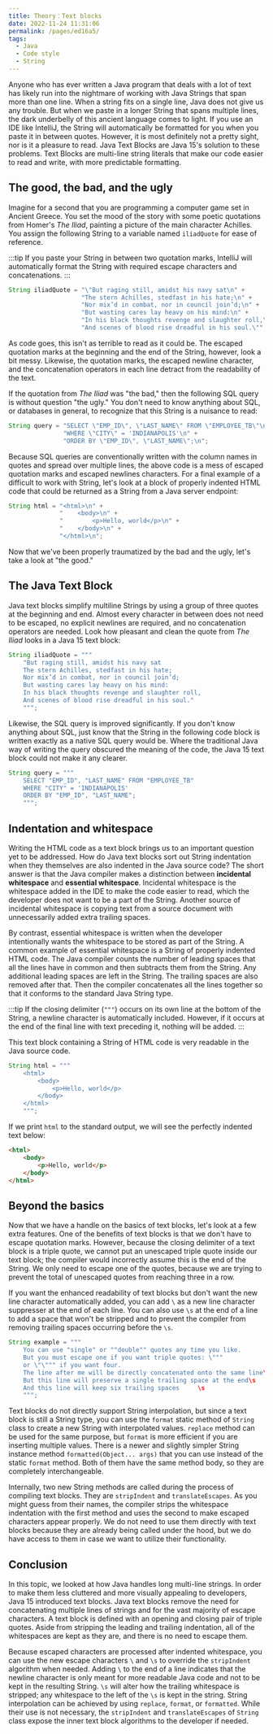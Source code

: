 ```yaml
---
title: Theory：Text blocks
date: 2022-11-24 11:31:06
permalink: /pages/ed16a5/
tags:
  - Java
  - Code style
  - String
---
```

Anyone who has ever written a Java program that deals with a lot of text has likely run into the nightmare of working with Java Strings that span more than one line. When a string fits on a single line, Java does not give us any trouble. But when we paste in a longer String that spans multiple lines, the dark underbelly of this ancient language comes to light. If you use an IDE like IntelliJ, the String will automatically be formatted for you when you paste it in between quotes. However, it is most definitely not a pretty sight, nor is it a pleasure to read. Java Text Blocks are Java 15's solution to these problems. Text Blocks are multi-line string literals that make our code easier to read and write, with more predictable formatting.

## The good, the bad, and the ugly

Imagine for a second that you are programming a computer game set in Ancient Greece. You set the mood of the story with some poetic quotations from Homer's *The Iliad*, painting a picture of the main character Achilles. You assign the following String to a variable named `iliadQuote` for ease of reference.

:::tip
If you paste your String in between two quotation marks, IntelliJ will automatically format the String with required escape characters and concatenations.
:::


```java
String iliadQuote = "\"But raging still, amidst his navy sat\n" +
                    "The stern Achilles, stedfast in his hate;\n" +
                    "Nor mix’d in combat, nor in council join’d;\n" +
                    "But wasting cares lay heavy on his mind:\n" +
                    "In his black thoughts revenge and slaughter roll,\n" +
                    "And scenes of blood rise dreadful in his soul.\"";
```

As code goes, this isn't as terrible to read as it could be. The escaped quotation marks at the beginning and the end of the String, however, look a bit messy. Likewise, the quotation marks, the escaped newline character, and the concatenation operators in each line detract from the readability of the text.

If the quotation from *The Iliad* was "the bad," then the following SQL query is without question "the ugly." You don't need to know anything about SQL, or databases in general, to recognize that this String is a nuisance to read:

```java
String query = "SELECT \"EMP_ID\", \"LAST_NAME\" FROM \"EMPLOYEE_TB\"\n" +
               "WHERE \"CITY\" = 'INDIANAPOLIS'\n" +
               "ORDER BY \"EMP_ID\", \"LAST_NAME\";\n";
```

Because SQL queries are conventionally written with the column names in quotes and spread over multiple lines, the above code is a mess of escaped quotation marks and escaped newlines characters. For a final example of a difficult to work with String, let's look at a block of properly indented HTML code that could be returned as a String from a Java server endpoint:

```java
String html = "<html>\n" +
              "    <body>\n" +
              "        <p>Hello, world</p>\n" +
              "    </body>\n" +
              "</html>\n";
```

Now that we've been properly traumatized by the bad and the ugly, let's take a look at "the good."

## The Java Text Block

Java text blocks simplify multiline Strings by using a group of three quotes at the beginning and end. Almost every character in between does not need to be escaped, no explicit newlines are required, and no concatenation operators are needed. Look how pleasant and clean the quote from *The Iliad* looks in a Java 15 text block:

```java
String iliadQuote = """
    "But raging still, amidst his navy sat
    The stern Achilles, stedfast in his hate;
    Nor mix’d in combat, nor in council join’d;
    But wasting cares lay heavy on his mind:
    In his black thoughts revenge and slaughter roll,
    And scenes of blood rise dreadful in his soul."
    """;
```

Likewise, the SQL query is improved significantly. If you don't know anything about SQL, just know that the String in the following code block is written exactly as a native SQL query would be. Where the traditional Java way of writing the query obscured the meaning of the code, the Java 15 text block could not make it any clearer.

```java
String query = """
    SELECT "EMP_ID", "LAST_NAME" FROM "EMPLOYEE_TB"
    WHERE "CITY" = 'INDIANAPOLIS'
    ORDER BY "EMP_ID", "LAST_NAME";
    """;
```

## Indentation and whitespace

Writing the HTML code as a text block brings us to an important question yet to be addressed. How do Java text blocks sort out String indentation when they themselves are also indented in the Java source code? The short answer is that the Java compiler makes a distinction between **incidental whitespace** and **essential whitespace**. Incidental whitespace is the whitespace added in the IDE to make the code easier to read, which the developer does not want to be a part of the String. Another source of incidental whitespace is copying text from a source document with unnecessarily added extra trailing spaces.

By contrast, essential whitespace is written when the developer intentionally wants the whitespace to be stored as part of the String. A common example of essential whitespace is a String of properly indented HTML code. The Java compiler counts the number of leading spaces that all the lines have in common and then subtracts them from the String. Any additional leading spaces are left in the String. The trailing spaces are also removed after that. Then the compiler concatenates all the lines together so that it conforms to the standard Java String type.


:::tip
If the closing delimiter (`"""`) occurs on its own line at the bottom of the String, a newline character is automatically included. However, if it occurs at the end of the final line with text preceding it, nothing will be added.
:::


This text block containing a String of HTML code is very readable in the Java source code.

```java
String html = """
    <html>
        <body>
            <p>Hello, world</p>
        </body>
    </html>
    """;
```

If we print `html` to the standard output, we will see the perfectly indented text below:

```html
<html>
    <body>
        <p>Hello, world</p>
    </body>
</html>
```

## Beyond the basics

Now that we have a handle on the basics of text blocks, let's look at a few extra features. One of the benefits of text blocks is that we don't have to escape quotation marks. However, because the closing delimiter of a text block is a triple quote, we cannot put an unescaped triple quote inside our text block; the compiler would incorrectly assume this is the end of the String. We only need to escape one of the quotes, because we are trying to prevent the total of unescaped quotes from reaching three in a row.

If you want the enhanced readability of text blocks but don't want the new line character automatically added, you can add `\` as a new line character suppresser at the end of each line. You can also use `\s` at the end of a line to add a space that won't be stripped and to prevent the compiler from removing trailing spaces occurring before the `\s`.

```java
String example = """
    You can use "single" or ""double"" quotes any time you like. 
    But you must escape one if you want triple quotes: \"""
    or \"\""" if you want four. 
    The line after me will be directly concatenated onto the same line\
    But this line will preserve a single trailing space at the end\s
    And this line will keep six trailing spaces     \s 
    """;
```

Text blocks do not directly support String interpolation, but since a text block is still a String type, you can use the `format` static method of `String` class to create a new String with interpolated values. `replace` method can be used for the same purpose, but `format` is more efficient if you are inserting multiple values. There is a newer and slightly simpler String instance method `formatted(Object... args)` that you can use instead of the static `format` method. Both of them have the same method body, so they are completely interchangeable.

Internally, two new String methods are called during the process of compiling text blocks. They are `stripIndent` and `translateEscapes`. As you might guess from their names, the compiler strips the whitespace indentation with the first method and uses the second to make escaped characters appear properly. We do not need to use them directly with text blocks because they are already being called under the hood, but we do have access to them in case we want to utilize their functionality.

## Conclusion

In this topic, we looked at how Java handles long multi-line strings. In order to make them less cluttered and more visually appealing to developers, Java 15 introduced text blocks. Java text blocks remove the need for concatenating multiple lines of strings and for the vast majority of escape characters. A text block is defined with an opening and closing pair of triple quotes. Aside from stripping the leading and trailing indentation, all of the whitespaces are kept as they are, and there is no need to escape them.

Because escaped characters are processed after indented whitespace, you can use the new escape characters `\` and `\s` to override the `stripIndent` algorithm when needed. Adding `\` to the end of a line indicates that the newline character is only meant for more readable Java code and not to be kept in the resulting String. `\s` will alter how the trailing whitespace is stripped; any whitespace to the left of the `\s` is kept in the string. String interpolation can be achieved by using `replace`, `format`, or `formatted`. While their use is not necessary, the `stripIndent` and `translateEscapes` of `String` class expose the inner text block algorithms to the developer if needed.